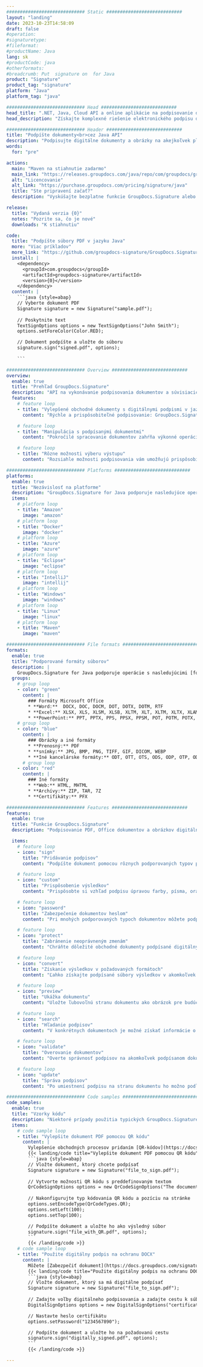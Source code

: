 ```yaml
---
############################# Static ############################
layout: "landing"
date: 2023-10-23T14:58:09
draft: false
#operation: 
#signaturetype: 
#fileformat: 
#productName: Java
lang: sk
#productCode: java
#otherformats: 
#breadcrumb: Put  signature on  for Java
product: "Signature"
product_tag: "signature"
platform: "Java"
platform_tag: "java"

############################# Head ############################
head_title: ".NET, Java, Cloud API a online aplikácie na podpisovanie dokumentov"
head_description: "Získajte komplexné riešenie elektronického podpisu dokumentov pre .NET, Java a cloudové aplikácie. Podpíšte bežné formáty dokumentov online pomocou jednoduchej funkcie drag and drop"

############################# Header ############################
title: "Podpíšte dokumenty<br>cez Java API"
description: "Podpisujte digitálne dokumenty a obrázky na akejkoľvek platforme pomocou našich flexibilných rozhraní API a riešení založených na aplikáciách pre programátorov a koncových používateľov."
words:
  for: "pre"

actions:
  main: "Maven na stiahnutie zadarmo"
  main_link: "https://releases.groupdocs.com/java/repo/com/groupdocs/groupdocs-signature/"
  alt: "Licencovanie"
  alt_link: "https://purchase.groupdocs.com/pricing/signature/java"
  title: "Ste pripravení začať?"
  description: "Vyskúšajte bezplatne funkcie GroupDocs.Signature alebo požiadajte o licenciu"

release:
  title: "Vydaná verzia {0}"
  notes: "Pozrite sa, čo je nové"
  downloads: "K stiahnutiu"

code:
  title: "Podpíšte súbory PDF v jazyku Java"
  more: "Viac príkladov"
  more_link: "https://github.com/groupdocs-signature/GroupDocs.Signature-for-Java"
  install: |
    <dependency>
      <groupId>com.groupdocs</groupId>
      <artifactId>groupdocs-signature</artifactId>
      <version>{0}</version>
    </dependency>
  content: |
    ```java {style=abap}  
    // Vyberte dokument PDF
    Signature signature = new Signature("sample.pdf");
    
    // Poskytnite text
    TextSignOptions options = new TextSignOptions("John Smith");
    options.setForeColor(Color.RED);

    // Dokument podpíšte a uložte do súboru
    signature.sign("signed.pdf", options);
    
    ```

############################# Overview ############################
overview:
  enable: true
  title: "Prehľad GroupDocs.Signature"
  description: "API na vykonávanie podpisovania dokumentov a súvisiacich operácií v aplikáciách Java"
  features:
    # feature loop
    - title: "Vylepšené obchodné dokumenty s digitálnymi podpismi v jazyku Java"
      content: "Rýchle a prispôsobiteľné podpisovanie: GroupDocs.Signature for Java ponúka širokú škálu možností digitálneho podpisu pre súbory PDF, obrázky a dokumenty balíka Office. Môžete použiť text, čiarové kódy, QR kódy, digitálne certifikáty, obrázky alebo skryté metadáta. Spracovanie dokumentov je rýchle a efektívne."

    # feature loop
    - title: "Manipulácia s podpísanými dokumentmi"
      content: "Pokročilé spracovanie dokumentov zahŕňa výkonné operácie s podpísanými dokumentmi pomocou GroupDocs.Signature pre Java. Pomocou rôznych užitočných kritérií môžete vyhľadávať a overovať podpisy, ktoré boli pridané do obchodných dokumentov. Okrem toho môžete získať prístup k podrobným informáciám o dokumente alebo získať ukážky obrázkov jeho strán."

    # feature loop
    - title: "Rôzne možnosti výberu výstupu"
      content: "Rozsiahle možnosti podpisovania vám umožňujú prispôsobiť výstup pre dokumenty podpísané pomocou GroupDocs.Signature for Java. Akýkoľvek podpis môžete presne umiestniť na akúkoľvek stránku dokumentu a rôznymi spôsobmi nakonfigurovať jeho vzhľad. Java API podporuje ukladanie podpísaných obchodných dokumentov v mnohých podporovaných formátoch a poskytuje možnosti na ich zabezpečenie heslom."

############################# Platforms ############################
platforms:
  enable: true
  title: "Nezávislosť na platforme"
  description: "GroupDocs.Signature for Java podporuje nasledujúce operačné systémy, rámce a správcov balíkov"
  items:
    # platform loop
    - title: "Amazon"
      image: "amazon"
    # platform loop
    - title: "Docker"
      image: "docker"
    # platform loop
    - title: "Azure"
      image: "azure"
    # platform loop
    - title: "Eclipse"
      image: "eclipse"
    # platform loop
    - title: "IntelliJ"
      image: "intellij"
    # platform loop
    - title: "Windows"
      image: "windows"
    # platform loop
    - title: "Linux"
      image: "linux"
    # platform loop
    - title: "Maven"
      image: "maven"

############################# File formats ############################
formats:
  enable: true
  title: "Podporované formáty súborov"
  description: |
    GroupDocs.Signature for Java podporuje operácie s nasledujúcimi [formátmi súborov](https://docs.groupdocs.com/signature/java/supported-document-formats/).
  groups:
    # group loop
    - color: "green"
      content: |
        ### Formáty Microsoft Office
        * **Word:**  DOCX, DOC, DOCM, DOT, DOTX, DOTM, RTF
        * **Excel:** XLSX, XLS, XLSM, XLSB, XLTM, XLT, XLTM, XLTX, XLAM, SXC, SpreadsheetML
        * **PowerPoint:** PPT, PPTX, PPS, PPSX, PPSM, POT, POTM, POTX, PPTM
    # group loop
    - color: "blue"
      content: |
        ### Obrázky a iné formáty
        * **Prenosný:** PDF
        * **snímky:** JPG, BMP, PNG, TIFF, GIF, DICOM, WEBP
        * **Iné kancelárske formáty:** ODT, OTT, OTS, ODS, ODP, OTP, ODG
      # group loop
    - color: "red"
      content: |
        ### Iné formáty
        * **Web:** HTML, MHTML
        * **Archívy:** ZIP, TAR, 7Z
        * **Certifikáty:** PFX

############################# Features ############################
features:
  enable: true
  title: "Funkcie GroupDocs.Signature"
  description: "Podpisovanie PDF, Office dokumentov a obrázkov digitálnymi podpismi"

  items:
    # feature loop
    - icon: "sign"
      title: "Pridávanie podpisov"
      content: "Podpíšte dokument pomocou rôznych podporovaných typov podpisov umiestnením digitálneho podpisu presne na ľubovoľné miesto na ľubovoľnej strane."

    # feature loop
    - icon: "custom"
      title: "Prispôsobenie výsledkov"
      content: "Prispôsobte si vzhľad podpisu úpravou farby, písma, orámovania, otočenia a ďalších funkcií, aby ste dosiahli požadovaný výsledok."

    # feature loop
    - icon: "password"
      title: "Zabezpečenie dokumentov heslom"
      content: "Pri mnohých podporovaných typoch dokumentov môžete podpísaný dokument chrániť heslom."

    # feature loop
    - icon: "protect"
      title: "Zabránenie neoprávneným zmenám"
      content: "Chráňte dôležité obchodné dokumenty podpísané digitálnym certifikátom pred neoprávnenými úpravami."

    # feature loop
    - icon: "convert"
      title: "Získanie výsledkov v požadovaných formátoch"
      content: "Ľahko získajte podpísané súbory výsledkov v akomkoľvek podporovanom formáte. Môžete tiež bez námahy previesť dokumenty MS Word do PDF."

    # feature loop
    - icon: "preview"
      title: "Ukážka dokumentu"
      content: "Uložte ľubovoľnú stranu dokumentu ako obrázok pre budúce spracovanie."

    # feature loop
    - icon: "search"
      title: "Hľadanie podpisov"
      content: "V konkrétnych dokumentoch je možné získať informácie o predtým pridaných podpisoch."

    # feature loop
    - icon: "validate"
      title: "Overovanie dokumentov"
      content: "Overte správnosť podpisov na akomkoľvek podpísanom dokumente."

    # feature loop
    - icon: "update"
      title: "Správa podpisov"
      content: "Po umiestnení podpisu na stranu dokumentu ho možno podľa potreby odstrániť, presunúť alebo aktualizovať."

############################# Code samples ############################
code_samples:
  enable: true
  title: "Vzorky kódu"
  description: "Niektoré prípady použitia typických GroupDocs.Signature pre operácie Java"
  items:
    # code sample loop
    - title: "Vylepšite dokument PDF pomocou QR kódu"
      content: |
        Vylepšenie obchodných procesov pridaním [QR-kódov](https://docs.groupdocs.com/signature/java/esign-document-with-qr-code-signature/) na konkrétne strany dokumentov PDF môže byť cenné. Existuje príklad, ako pridať QR kód pomocou GroupDocs.Signature pre Java.
        {{< landing/code title="Vylepšite dokument PDF pomocou QR kódu">}}
        ```java {style=abap}
        // Vložte dokument, ktorý chcete podpísať
        Signature signature = new Signature("file_to_sign.pdf");
        
        // Vytvorte možnosti QR kódu s preddefinovaným textom
        QrCodeSignOptions options = new QrCodeSignOptions("The document is approved by John Smith");
        
        // Nakonfigurujte typ kódovania QR kódu a pozíciu na stránke
        options.setEncodeType(QrCodeTypes.QR);
        options.setLeft(100);
        options.setTop(100);

        // Podpíšte dokument a uložte ho ako výsledný súbor
        signature.sign("file_with_QR.pdf", options);
        ```
        {{< /landing/code >}}
    # code sample loop
    - title: "Použite digitálny podpis na ochranu DOCX"
      content: |
        Môžete [Zabezpečiť dokument](https://docs.groupdocs.com/signature/java/esign-document-with-digital-signature/) pomocou osobných alebo firemných podpisov uložených ako digitálne certifikáty. Dokumenty zabezpečené certifikátom nie je možné meniť bez znehodnotenia podpisu.
        {{< landing/code title="Použite digitálny podpis na ochranu DOCX">}}
        ```java {style=abap}   
        // Vložte dokument, ktorý sa má digitálne podpísať
        Signature signature = new Signature("file_to_sign.pdf");
        
        // Zadajte voľby digitálneho podpisovania a zadajte cestu k súboru certifikátu
        DigitalSignOptions options = new DigitalSignOptions("certificate.pfx");

        // Nastavte heslo certifikátu
        options.setPassword("1234567890");

        // Podpíšte dokument a uložte ho na požadovanú cestu
        signature.sign("digitally_signed.pdf", options);
        ```
        {{< /landing/code >}}

---
```

